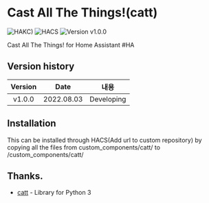 # Cast All The Things!(catt)
![HAKC)][hakc-shield]
![HACS][hacs-shield]
![Version v1.0.0][version-shield]

Cast All The Things! for Home Assistant #HA

## Version history
| Version | Date        | 내용              |
| :-----: | :---------: | ----------------------- |
| v1.0.0  | 2022.08.03  | Developing  |


## Installation
This can be installed through HACS(Add url to custom repository) by copying all the files from custom_components/catt/ to <config directory>/custom_components/catt/

## Thanks.
- [catt](https://github.com/skorokithakis/catt) - Library for Python 3

[version-shield]: https://img.shields.io/badge/version-1.0.0-orange.svg
[hakc-shield]: https://img.shields.io/badge/HAKC-Enjoy-blue.svg
[hacs-shield]: https://img.shields.io/badge/HACS-Custom-red.svg
